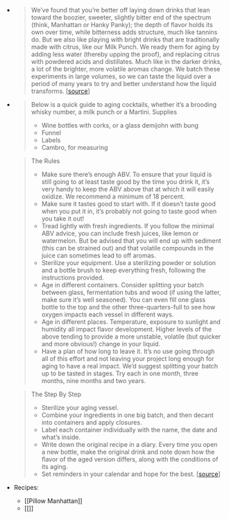 -
  > We’ve found that you’re better off laying down drinks that lean toward the boozier, sweeter, slightly bitter end of the spectrum (think, Manhattan or Hanky Panky); the depth of flavor holds its own over time, while bitterness adds structure, much like tannins do. But we also like playing with bright drinks that are traditionally made with citrus, like our Milk Punch. We ready them for aging by adding less water (thereby upping the proof), and replacing citrus with powdered acids and distillates. Much like in the darker drinks, a lot of the brighter, more volatile aromas change. We batch these experiments in large volumes, so we can taste the liquid over a period of many years to try and better understand how the liquid transforms.
  [[source](https://punchdrink.com/articles/science-way-better-aged-cocktail-recipe/)]
-
  > Below is a quick guide to aging cocktails, whether it’s a brooding whisky number, a milk punch or a Martini.
  > Supplies 
  > * Wine bottles with corks, or a glass demijohn with bung
  > *  Funnel
  > *  Labels
  > *  Cambro, for measuring 
  
  > The Rules 
  > * Make sure there’s enough ABV. To ensure that your liquid is still going to at least taste good by the time you drink it, it’s very handy to keep the ABV above that at which it will easily oxidize. We recommend a minimum of 18 percent. 
  > * Make sure it tastes good to start with. If it doesn’t taste good when you put it in, it’s probably not going to taste good when you take it out! 
  > * Tread lightly with fresh ingredients. If you follow the minimal ABV advice, you can include fresh juices, like lemon or watermelon. But be advised that you will end up with sediment (this can be strained out) and that volatile compounds in the juice can sometimes lead to off aromas. 
  > * Sterilize your equipment. Use a sterilizing powder or solution and a bottle brush to keep everything fresh, following the instructions provided. 
  > * Age in different containers. Consider splitting your batch between glass, fermentation tubs and wood (if using the latter, make sure it’s well seasoned). You can even fill one glass bottle to the top and the other three-quarters-full to see how oxygen impacts each vessel in different ways. 
  > * Age in different places. Temperature, exposure to sunlight and humidity all impact flavor development. Higher levels of the above tending to provide a more unstable, volatile (but quicker and more obvious!) change in your liquid. 
  > * Have a plan of how long to leave it. It’s no use going through all of this effort and not leaving your project long enough for aging to have a real impact. We’d suggest splitting your batch up to be tasted in stages. Try each in one month, three months, nine months and two years.
  
  > The Step By Step
  > * Sterilize your aging vessel.
  > * Combine your ingredients in one big batch, and then decant into containers and apply closures.
  > *  Label each container individually with the name, the date and what’s inside.
  > *  Write down the original recipe in a diary. Every time you open a new bottle, make the original drink and note down how the flavor of the aged version differs, along with the conditions of its aging.
  > *  Set reminders in your calendar and hope for the best.
  [[source](https://punchdrink.com/articles/science-way-better-aged-cocktail-recipe)]
- Recipes:
	- [[Pillow Manhattan]]
	- [[]]